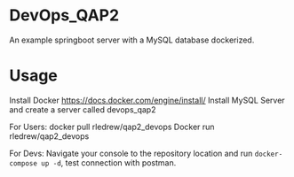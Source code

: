 # DevOps_QAP2

An example springboot server with a MySQL database dockerized. 


# Usage

Install Docker https://docs.docker.com/engine/install/
Install MySQL Server and create a server called devops_qap2

For Users: docker pull rledrew/qap2_devops
Docker run rledrew/qap2_devops

For Devs: Navigate your console to the repository location and run `docker-compose up -d`, test connection with postman.
